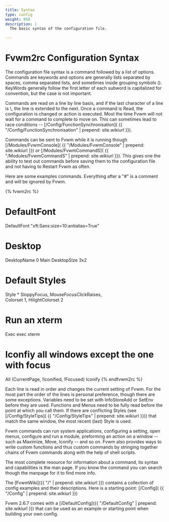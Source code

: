 ```yaml
---
title: Syntax
type: config
weight: 950
description: |
  The basic syntax of the configuration file.

---
```


# Fvwm2rc Configuration Syntax

The configuration file syntax is a command followed
by a list of options. Commands are keywords and options
are generally lists separated by spaces, comma separated lists,
and sometimes inside grouping symbols (). KeyWords generally follow
the first letter of each subword is capitalized for convention,
but the case is not important.

Commands are read on a line by line basis, and if the last character
of a line is \\, the line is extended to the next. Once a command is
Read, the configuration is changed or action is executed. Most the
time Fvwm will not wait for a command to complete to move on. This can
sometimes lead to race conditions -- [/Config/FunctionSynchronisation](
{{ "/Config/FunctionSynchronisation" | prepend: site.wikiurl }}).

Commands can be sent to Fvwm while it is running though [/Modules/FvwmConsole](
{{ "/Modules/FvwmConsole" | prepend: site.wikiurl }}) or [/Modules/FvwmCommandS](
{{ "/Modules/FvwmCommandS" | prepend: site.wikiurl }}). This gives one
the ability to test out commands before saving them to the configuration file
and not having to Restart Fvwm as often.

Here are some examples commands. Everything after
a "#" is a comment and will be ignored by Fvwm.

{% fvwm2rc %}
# DefaultFont
DefaultFont "xft:Sans:size=10:antialias=True"

# Desktop
DesktopName 0 Main
DesktopSize 3x2

# Default Styles
Style * SloppyFocus, MouseFocusClickRaises, \
        Colorset 1, HilightColorset 2

# Run an xterm
Exec exec xterm

# Iconfiy all windows except the one with focus
All (CurrentPage, !Iconified, !Focused) Iconify
{% endfvwm2rc %}

Each line is read in order and changes the current setting
of Fvwm. For the most part the order of the lines is personal
preference, though there are some exceptions. Variables need to
be set with InfoStoreAdd or SetEnv before they are used. Functions and
Menus need to be fully read before the point at which you
call them. If there are conflicting Styles (see [/Config/StyleTips](
{{ "/Config/StyleTips" | prepend: site.wikiurl }})) that match the same
window, the most recent (last) Style is used.

Fvwm commands can run system applications, configuring a setting,
open menus, configure and run a module,  preforming an action on
a window -- such as Maximize, Move, Iconify -- and so on. Fvwm also
provides ways to write custom functions and thus custom commands by
stringing together chains of Fvwm commands along with the help of
shell scripts.

The most complete resource for information about a command, its syntax
and capabilities is the man page. If you know the command you can search
though the manpage for it to find more info.

The [FvwmWiki]({{ "/" | prepend: site.wikiurl }}) contains a collection of config
examples and their descriptions. Here is a starting point: [/Config](
{{ "/Config" | prepend: site.wikiurl }})

Fvwm 2.6.7 comes with a [/DefaultConfig]({{ "/DefaultConfig" | prepend: site.wikiurl }})
that can be used as an example or starting point when building your own config.

